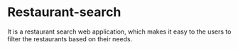 # Restaurant-search
It is a restaurant search web application, which makes it easy to the users to filter the restaurants based on their needs.
